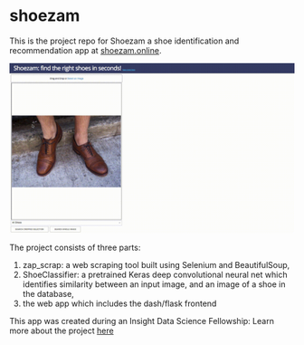 # shoezam

This is the project repo for Shoezam a shoe identification and recommendation app at [shoezam.online](shoezam.online). 

![](https://github.com/jbechtel/shoezam/blob/master/movies/out.gif "Shoezam Demo")

The project consists of three parts: 

1. zap_scrap: a web scraping tool built using Selenium and BeautifulSoup,
2. ShoeClassifier: a pretrained Keras deep convolutional neural net which identifies similarity between an input image, and an image of a shoe in the database,
3. the web app which includes the dash/flask frontend

This app was created during an Insight Data Science Fellowship: Learn more about the project [here](https://docs.google.com/presentation/d/e/2PACX-1vSpu7ZLJOo6HCRcoAHAN1GuuPua3CiNy0rs9pSPZ-oJzf35xHKOVPT5lzDXd93siv1p_PU4zC9RXgjZ/pub?start=false&loop=false&delayms=5000#slide=id.g431b499982_0_28)
